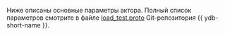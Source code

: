 Ниже описаны основные параметры актора. Полный список параметров смотрите в файле [load_test.proto](https://github.com/ydb-platform/ydb/blob/main/ydb/core/protos/load_test.proto) Git-репозитория {{ ydb-short-name }}.

